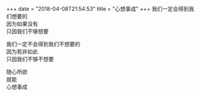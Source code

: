 +++
date = "2018-04-08T21:54:53"
title = "心想事成"
+++
我们一定会得到我们想要的  
因为如果没有  
只因我们不够想要  
  
我们一定不会得到我们不想要的  
因为若非如此  
只因我们不够不想要  
  
随心所欲  
就能  
心想事成  